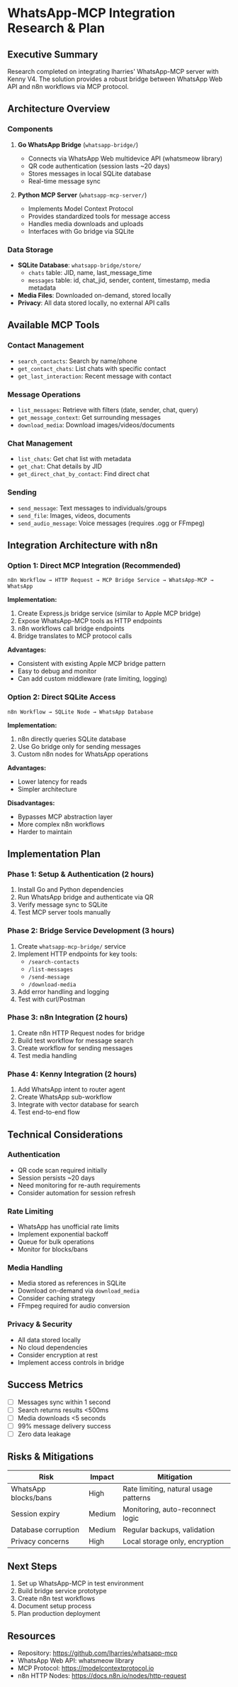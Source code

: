 # WhatsApp-MCP Integration Research & Plan

## Executive Summary
Research completed on integrating lharries' WhatsApp-MCP server with Kenny V4. The solution provides a robust bridge between WhatsApp Web API and n8n workflows via MCP protocol.

## Architecture Overview

### Components
1. **Go WhatsApp Bridge** (`whatsapp-bridge/`)
   - Connects via WhatsApp Web multidevice API (whatsmeow library)
   - QR code authentication (session lasts ~20 days)
   - Stores messages in local SQLite database
   - Real-time message sync

2. **Python MCP Server** (`whatsapp-mcp-server/`)
   - Implements Model Context Protocol
   - Provides standardized tools for message access
   - Handles media downloads and uploads
   - Interfaces with Go bridge via SQLite

### Data Storage
- **SQLite Database**: `whatsapp-bridge/store/`
  - `chats` table: JID, name, last_message_time
  - `messages` table: id, chat_jid, sender, content, timestamp, media metadata
- **Media Files**: Downloaded on-demand, stored locally
- **Privacy**: All data stored locally, no external API calls

## Available MCP Tools

### Contact Management
- `search_contacts`: Search by name/phone
- `get_contact_chats`: List chats with specific contact
- `get_last_interaction`: Recent message with contact

### Message Operations
- `list_messages`: Retrieve with filters (date, sender, chat, query)
- `get_message_context`: Get surrounding messages
- `download_media`: Download images/videos/documents

### Chat Management
- `list_chats`: Get chat list with metadata
- `get_chat`: Chat details by JID
- `get_direct_chat_by_contact`: Find direct chat

### Sending
- `send_message`: Text messages to individuals/groups
- `send_file`: Images, videos, documents
- `send_audio_message`: Voice messages (requires .ogg or FFmpeg)

## Integration Architecture with n8n

### Option 1: Direct MCP Integration (Recommended)
```
n8n Workflow → HTTP Request → MCP Bridge Service → WhatsApp-MCP → WhatsApp
```

**Implementation:**
1. Create Express.js bridge service (similar to Apple MCP bridge)
2. Expose WhatsApp-MCP tools as HTTP endpoints
3. n8n workflows call bridge endpoints
4. Bridge translates to MCP protocol calls

**Advantages:**
- Consistent with existing Apple MCP bridge pattern
- Easy to debug and monitor
- Can add custom middleware (rate limiting, logging)

### Option 2: Direct SQLite Access
```
n8n Workflow → SQLite Node → WhatsApp Database
```

**Implementation:**
1. n8n directly queries SQLite database
2. Use Go bridge only for sending messages
3. Custom n8n nodes for WhatsApp operations

**Advantages:**
- Lower latency for reads
- Simpler architecture

**Disadvantages:**
- Bypasses MCP abstraction layer
- More complex n8n workflows
- Harder to maintain

## Implementation Plan

### Phase 1: Setup & Authentication (2 hours)
1. Install Go and Python dependencies
2. Run WhatsApp bridge and authenticate via QR
3. Verify message sync to SQLite
4. Test MCP server tools manually

### Phase 2: Bridge Service Development (3 hours)
1. Create `whatsapp-mcp-bridge/` service
2. Implement HTTP endpoints for key tools:
   - `/search-contacts`
   - `/list-messages`
   - `/send-message`
   - `/download-media`
3. Add error handling and logging
4. Test with curl/Postman

### Phase 3: n8n Integration (2 hours)
1. Create n8n HTTP Request nodes for bridge
2. Build test workflow for message search
3. Create workflow for sending messages
4. Test media handling

### Phase 4: Kenny Integration (2 hours)
1. Add WhatsApp intent to router agent
2. Create WhatsApp sub-workflow
3. Integrate with vector database for search
4. Test end-to-end flow

## Technical Considerations

### Authentication
- QR code scan required initially
- Session persists ~20 days
- Need monitoring for re-auth requirements
- Consider automation for session refresh

### Rate Limiting
- WhatsApp has unofficial rate limits
- Implement exponential backoff
- Queue for bulk operations
- Monitor for blocks/bans

### Media Handling
- Media stored as references in SQLite
- Download on-demand via `download_media`
- Consider caching strategy
- FFmpeg required for audio conversion

### Privacy & Security
- All data stored locally
- No cloud dependencies
- Consider encryption at rest
- Implement access controls in bridge

## Success Metrics
- [ ] Messages sync within 1 second
- [ ] Search returns results <500ms
- [ ] Media downloads <5 seconds
- [ ] 99% message delivery success
- [ ] Zero data leakage

## Risks & Mitigations

| Risk | Impact | Mitigation |
|------|--------|------------|
| WhatsApp blocks/bans | High | Rate limiting, natural usage patterns |
| Session expiry | Medium | Monitoring, auto-reconnect logic |
| Database corruption | Medium | Regular backups, validation |
| Privacy concerns | High | Local storage only, encryption |

## Next Steps
1. Set up WhatsApp-MCP in test environment
2. Build bridge service prototype
3. Create n8n test workflows
4. Document setup process
5. Plan production deployment

## Resources
- Repository: https://github.com/lharries/whatsapp-mcp
- WhatsApp Web API: whatsmeow library
- MCP Protocol: https://modelcontextprotocol.io
- n8n HTTP Nodes: https://docs.n8n.io/nodes/http-request